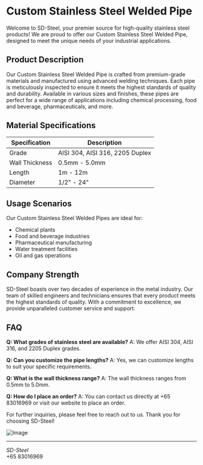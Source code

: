 # Custom Stainless Steel Welded Pipe

Welcome to SD-Steel, your premier source for high-quality stainless steel products! We are proud to offer our Custom Stainless Steel Welded Pipe, designed to meet the unique needs of your industrial applications.

## Product Description

Our Custom Stainless Steel Welded Pipe is crafted from premium-grade materials and manufactured using advanced welding techniques. Each pipe is meticulously inspected to ensure it meets the highest standards of quality and durability. Available in various sizes and finishes, these pipes are perfect for a wide range of applications including chemical processing, food and beverage, pharmaceuticals, and more.

## Material Specifications

| Specification | Description |
|---------------|-------------|
| Grade         | AISI 304, AISI 316, 2205 Duplex |
| Wall Thickness | 0.5mm - 5.0mm |
| Length        | 1m - 12m |
| Diameter      | 1/2" - 24" |

## Usage Scenarios

Our Custom Stainless Steel Welded Pipes are ideal for:
- Chemical plants
- Food and beverage industries
- Pharmaceutical manufacturing
- Water treatment facilities
- Oil and gas operations

## Company Strength

SD-Steel boasts over two decades of experience in the metal industry. Our team of skilled engineers and technicians ensures that every product meets the highest standards of quality. With a commitment to excellence, we provide unparalleled customer service and support.

## FAQ

**Q: What grades of stainless steel are available?**
A: We offer AISI 304, AISI 316, and 2205 Duplex grades.

**Q: Can you customize the pipe lengths?**
A: Yes, we can customize lengths to suit your specific requirements.

**Q: What is the wall thickness range?**
A: The wall thickness ranges from 0.5mm to 5.0mm.

**Q: How do I place an order?**
A: You can contact us directly at +65 83016969 or visit our website to place an order.

For further inquiries, please feel free to reach out to us. Thank you for choosing SD-Steel!

![Image](https://github.com/user-attachments/assets/2567258e-e124-4816-932d-1809bd27ef0b)

---

*SD-Steel*  
+65 83016969  
